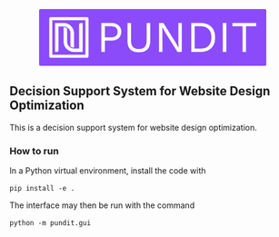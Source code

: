 <p align="center">
  <img src="./img/banner.png" width="400" title="PUNDIT banner">
</p>

## Decision Support System for Website Design Optimization

This is a decision support system for website design optimization. 

### How to run

In a Python virtual environment, install the code with
```commandline
pip install -e .
```

The interface may then be run with the command
```commandline
python -m pundit.gui
```
